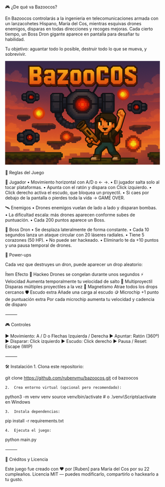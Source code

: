 
🎮 ¿De qué va Bazoocos?

En Bazoocos controlarás a la ingenieria en telecomunicaciones armada con un lanzacohetes Hispano, María del Cos,  mientras esquivas drones enemigos, disparas en todas direcciones y recoges mejoras. Cada cierto tiempo, un Boss Dron gigante aparece en pantalla para desafiar tu habilidad.

Tu objetivo: aguantar todo lo posible, destruir todo lo que se mueva, y sobrevivir.

<img src="Bazoocos/sprites/prom2.png" alt="Prom2" style="max-width: 100%; height: auto;" />

📜 Reglas del Juego

👤 Jugador
	•	Movimiento horizontal con A/D o ← →.
	•	El jugador salta solo al tocar plataformas.
	•	Apunta con el ratón y dispara con Click izquierdo.
	•	Click derecho activa el escudo, que bloquea un proyectil.
	•	Si caes por debajo de la pantalla o pierdes toda la vida → GAME OVER.

🛰️ Enemigos
	•	Drones enemigos vuelan de lado a lado y disparan bombas.
	•	La dificultad escala: más drones aparecen conforme subes de puntuación.
	•	Cada 200 puntos aparece un Boss.

👾 Boss Dron
	•	Se desplaza lateralmente de forma constante.
	•	Cada 10 segundos lanza un ataque circular con 20 láseres radiales.
	•	Tiene 5 corazones (50 HP).
	•	No puede ser hackeado.
	•	Eliminarlo te da +10 puntos y una pausa temporal de drones.

💎 Power-ups

Cada vez que destruyes un dron, puede aparecer un drop aleatorio:

Ítem	Efecto
🧠 Hackeo	Drones se congelan durante unos segundos
⚡ Velocidad	Aumenta temporalmente tu velocidad de salto
🔁 Multiproyectil	Disparas múltiples proyectiles a la vez
🧲 Magnetismo	Atrae todos los drops cercanos
🛡️ Escudo extra	Añade una carga al escudo
🪙 Microchip	+1 punto de puntuación extra
Por cada microchip aumenta tu velocidad y cadencia de disparo


⸻

🎮 Controles

▶  Movimiento:         A / D  o  Flechas Izquierda / Derecha
▶  Apuntar:            Ratón (360º)
▶  Disparar:           Click izquierdo
▶  Escudo:             Click derecho
▶  Pausa / Reset:      Escape (WIP)


⸻

🛠️ Instalación
	1.	Clona este repositorio:

git clone https://github.com/rubenvmu/bazoocos.git
cd bazoocos

	2.	Crea entorno virtual (opcional pero recomendado):

python3 -m venv venv
source venv/bin/activate  # o .\venv\Scripts\activate en Windows

	3.	Instala dependencias:

pip install -r requirements.txt

	4.	Ejecuta el juego:

python main.py


⸻

🧠 Créditos y Licencia

Este juego fue creado con ❤️ por [Ruben] para María del Cos por su 22 cumpleaños.
Licencia MIT — puedes modificarlo, compartirlo o hackearlo a tu gusto.
